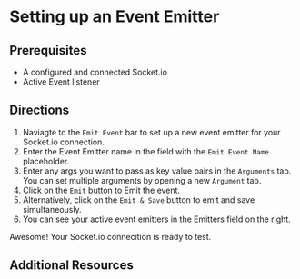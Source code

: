 # Setting up an Event Emitter

## Prerequisites 

- A configured and connected Socket.io 
- Active Event listener

## Directions 

1. Naviagte to the `Emit Event` bar to set up a new event emitter for your Socket.io connection.
2. Enter the Event Emitter name in the field with the `Emit Event Name` placeholder.
3. Enter any args you want to pass as key value pairs in the `Arguments` tab. You can set multiple arguments by opening a new `Argument` tab.
4. Click on the `Emit` button to Emit the event.
5. Alternatively, click on the `Emit & Save` button to emit and save simultaneously.
6. You can see your active event emitters in the Emitters field on the right.

Awesome! Your Socket.io connecition is ready to test.

## Additional Resources 

